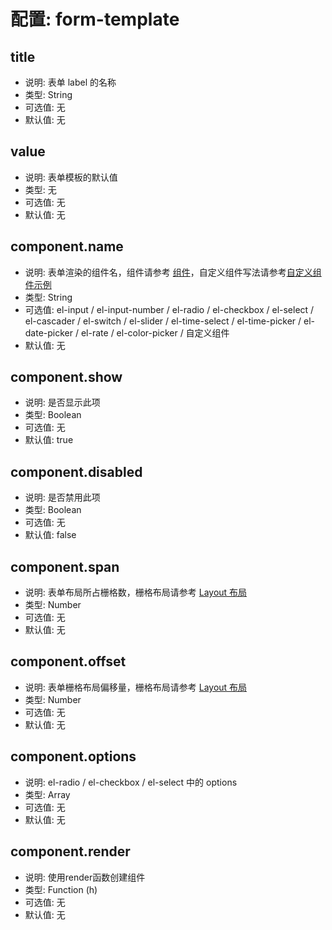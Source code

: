 # 配置: form-template

## title

* 说明: 表单 label 的名称
* 类型: String
* 可选值: 无
* 默认值: 无

## value

* 说明: 表单模板的默认值
* 类型: 无
* 可选值: 无
* 默认值: 无

## component.name

* 说明: 表单渲染的组件名，组件请参考 [组件](http://element-cn.eleme.io/#/zh-CN/component)，自定义组件写法请参考[自定义组件示例](https://d2.pub/d2-admin/preview/#/demo/d2-crud/demo25)
* 类型: String
* 可选值: el-input / el-input-number / el-radio / el-checkbox / el-select / el-cascader / el-switch / el-slider / el-time-select / el-time-picker / el-date-picker / el-rate / el-color-picker / 自定义组件
* 默认值: 无

## component.show

* 说明: 是否显示此项
* 类型: Boolean
* 可选值: 无
* 默认值: true

## component.disabled

* 说明: 是否禁用此项
* 类型: Boolean
* 可选值: 无
* 默认值: false

## component.span

* 说明: 表单布局所占栅格数，栅格布局请参考 [Layout 布局](http://element-cn.eleme.io/#/zh-CN/component/layout)
* 类型: Number
* 可选值: 无
* 默认值: 无

## component.offset

* 说明: 表单栅格布局偏移量，栅格布局请参考 [Layout 布局](http://element-cn.eleme.io/#/zh-CN/component/layout)
* 类型: Number
* 可选值: 无
* 默认值: 无

## component.options

* 说明: el-radio / el-checkbox / el-select 中的 options
* 类型: Array
* 可选值: 无
* 默认值: 无

## component.render

* 说明: 使用render函数创建组件
* 类型: Function (h)
* 可选值: 无
* 默认值: 无
